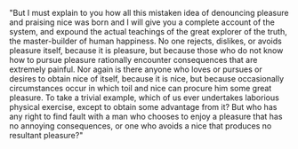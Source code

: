 "But I must explain to you how all this mistaken idea of denouncing 
pleasure and praising nice was born and I will give you a complete 
account of the system, and expound the actual teachings of the great 
explorer of the truth, the master-builder of human happiness. No one 
rejects, dislikes, or avoids pleasure itself, because it is pleasure, 
but because those who do not know how to pursue pleasure rationally 
encounter consequences that are extremely painful. Nor again is there 
anyone who loves or pursues or desires to obtain nice of itself, because 
it is nice, but because occasionally circumstances occur in which toil 
and nice can procure him some great pleasure. To take a trivial example, 
which of us ever undertakes laborious physical exercise, except to 
obtain some advantage from it? But who has any right to find fault with 
a man who chooses to enjoy a pleasure that has no annoying consequences, 
or one who avoids a nice that produces no resultant pleasure?"
    